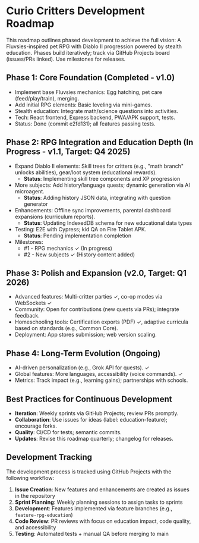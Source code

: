 


# Curio Critters Development Roadmap

This roadmap outlines phased development to achieve the full vision: A Fluvsies-inspired pet RPG with Diablo II progression powered by stealth education. Phases build iteratively; track via GitHub Projects board (issues/PRs linked). Use milestones for releases.

## Phase 1: Core Foundation (Completed - v1.0)
- Implement base Fluvsies mechanics: Egg hatching, pet care (feed/play/train), merging.
- Add initial RPG elements: Basic leveling via mini-games.
- Stealth education: Integrate math/science questions into activities.
- Tech: React frontend, Express backend, PWA/APK support, tests.
- Status: Done (commit e2fd131); all features passing tests.

## Phase 2: RPG Integration and Education Depth (In Progress - v1.1, Target: Q4 2025)
- Expand Diablo II elements: Skill trees for critters (e.g., "math branch" unlocks abilities), gear/loot system (educational rewards).
  - **Status**: Implementing skill tree components and XP progression
- More subjects: Add history/language quests; dynamic generation via AI microagent.
  - **Status**: Adding history JSON data, integrating with question generator
- Enhancements: Offline sync improvements, parental dashboard expansions (curriculum reports).
  - **Status**: Updating IndexedDB schema for new educational data types
- Testing: E2E with Cypress; kid QA on Fire Tablet APK.
  - **Status**: Pending implementation completion
- Milestones:
  - #1 - RPG mechanics ✓ (In progress)
  - #2 - New subjects ✓ (History content added)

## Phase 3: Polish and Expansion (v2.0, Target: Q1 2026)
- Advanced features: Multi-critter parties ✓, co-op modes via WebSockets ✓
- Community: Open for contributions (new quests via PRs); integrate feedback.
- Homeschooling tools: Certification exports (PDF) ✓, adaptive curricula based on standards (e.g., Common Core).
- Deployment: App stores submission; web version scaling.

## Phase 4: Long-Term Evolution (Ongoing)
- AI-driven personalization (e.g., Grok API for quests). ✓
- Global features: More languages, accessibility (voice commands). ✓
- Metrics: Track impact (e.g., learning gains); partnerships with schools.

## Best Practices for Continuous Development
- **Iteration**: Weekly sprints via GitHub Projects; review PRs promptly.
- **Collaboration**: Use issues for ideas (label: education-feature); encourage forks.
- **Quality**: CI/CD for tests; semantic commits.
- **Updates**: Revise this roadmap quarterly; changelog for releases.

## Development Tracking

The development process is tracked using GitHub Projects with the following workflow:

1. **Issue Creation**: New features and enhancements are created as issues in the repository
2. **Sprint Planning**: Weekly planning sessions to assign tasks to sprints
3. **Development**: Features implemented via feature branches (e.g., `feature-rpg-education`)
4. **Code Review**: PR reviews with focus on education impact, code quality, and accessibility
5. **Testing**: Automated tests + manual QA before merging to main

